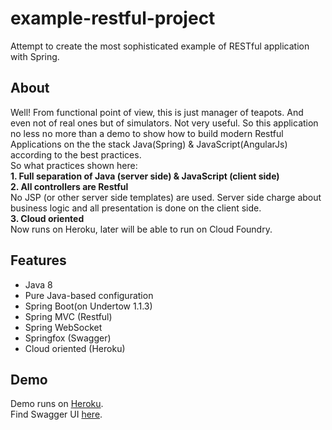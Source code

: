 # example-restful-project
Attempt to create the most sophisticated example of RESTful application with
Spring.

## About
Well! From functional point of view, this is just manager of teapots. And even
not of real ones but of simulators. Not very useful. So this application no
less no more than a demo to show how to build modern Restful Applications on the
the stack Java(Spring) & JavaScript(AngularJs) according to the best
practices.  
So what practices shown here:  
**1. Full separation of Java (server side) & JavaScript (client side)**  
**2. All controllers are Restful**  
No JSP (or other server side templates) are used. Server side charge about
business logic and all presentation is done on the client side.  
**3. Cloud oriented**  
Now runs on Heroku, later will be able to run on Cloud Foundry.

## Features
- Java 8
- Pure Java-based configuration
- Spring Boot(on Undertow 1.1.3)
- Spring MVC (Restful)
- Spring WebSocket
- Springfox (Swagger)
- Cloud oriented (Heroku)

## Demo
Demo runs on [Heroku](https://www.heroku.com/).  
Find Swagger UI [here](http://petstore.swagger.io/?url=https://example-restful-project.herokuapp.com/v2/api-docs).